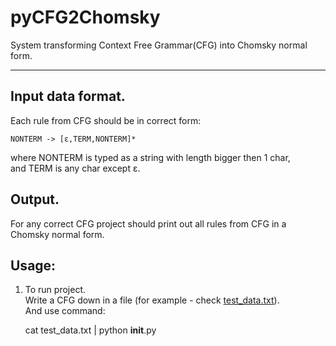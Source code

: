 pyCFG2Chomsky
========================
System transforming Context Free Grammar(CFG) into Chomsky normal form.

---

Input data format.
------------------
  Each rule from CFG should be in correct form:

    NONTERM -> [ε,TERM,NONTERM]*

  where NONTERM is typed as a string with length bigger then 1 char,  
  and TERM is any char except ε.

Output.
-------
  For any correct CFG project should print out all rules from CFG in a Chomsky normal form.

Usage:
------
  1. To run project.  
    Write a CFG down in a file (for example - check [test_data.txt](../master/test_data.txt)).  
    And use command:

        cat test_data.txt | python __init__.py
